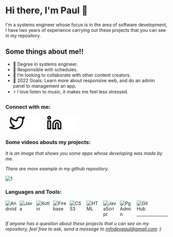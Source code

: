 # Hi there, I'm Paul 👋 

I'm a systems engineer whose focus is in the area of software development, I have two years of experience carrying out these projects that you can see in my repository.

## Some things about me!!

- 🔭 Degree in systems engineer.
- 🌱 Responsible with schedules.
- 👯 I’m looking to collaborate with other content creators.
- 🥅 2022 Goals: Learn more about responsive web, and do an admin panel to management an app.
- ⚡ I love listen to music, it makes me feel less stressed.

### Connect with me:

&nbsp;&nbsp;
[![website](./img/twitter-light.svg)](https://twitter.com/PaulGuillenAcu1#gh-light-mode-only)
[![website](./img/twitter-dark.svg)](https://twitter.com/PaulGuillenAcu1#gh-dark-mode-only)
&nbsp;&nbsp;
[![website](./img/linkedin-light.svg)](https://www.linkedin.com/in/paul-guillen-acu%C3%B1a-61ab9319a/#gh-light-mode-only)
[![website](./img/linkedin-dark.svg)](https://www.linkedin.com/in/paul-guillen-acu%C3%B1a-61ab9319a/#gh-dark-mode-only)
&nbsp;&nbsp;

### Some videos abouts my projects:

_It is an image that shows you some apps whose developing was made by me._

_There are more example in my github repository._

![1](https://user-images.githubusercontent.com/43099030/178117276-f46aca6f-be03-4f28-964c-57a923fe70f4.png)

### Languages and Tools:

<img align="left" alt="Android" width="42px" src="https://www.pinclipart.com/picdir/big/542-5422938_android-studio-icon-android-studio-new-icon-clipart.png" style="padding-right:2px;"/>
<img align="left" alt="Java" width="42px" src="https://brandslogos.com/wp-content/uploads/images/large/java-logo-1.png"  style="padding-right:10px;"/>
<img align="left" alt="Kotlin" width="42px" src="https://miro.medium.com/max/440/1*0WiowS1xHwISJnLX3Hs05g.png" style="padding-right:10px;" />
<img align="left" alt="Firebase" width="42px" src="https://www.gameartguppy.com/wp-content/uploads/2019/04/mascot_firebase-logo.png" style="padding-right:10px;" />
<img align="left" alt="CSS3" width="42px" src="https://cdn.jsdelivr.net/gh/devicons/devicon/icons/css3/css3-original.svg" style="padding-right:10px;" />
<img align="left" alt="HTML" width="42px" src="https://cdn.jsdelivr.net/gh/devicons/devicon/icons/html5/html5-original.svg" style="padding-right:10px;" />
<img align="left" alt="JavaScript" width="42px" src="https://cdn.jsdelivr.net/gh/devicons/devicon/icons/javascript/javascript-original.svg" style="padding-right:10px;"/>
<img align="left" alt="PgAdmin" width="42px" src="https://upload.wikimedia.org/wikipedia/commons/thumb/2/29/Postgresql_elephant.svg/640px-Postgresql_elephant.svg.png" style="padding-right:10px;"/>
<img align="left" alt="GitHub" width="42px" src="https://user-images.githubusercontent.com/3369400/139447912-e0f43f33-6d9f-45f8-be46-2df5bbc91289.png" style="padding-right:10px;" />
<br />
<br />

---
_If anyone has a question about these projects that u can see on my repository, feel free to ask, send a message to infodevpaul@gmail.com :)_
